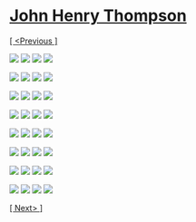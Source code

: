 # [John Henry Thompson](../README.md)

[[ <Previous ]](2018-09-11-1.md)

[![](../media/2018-09-12/Cousin-Ethiopian-style-thumb.jpg)](../posts/2018-09-12-3.md) [![](../media/2018-09-11/DICE-JA-First-thumb.jpg)](../posts/2018-09-11-1.md) [![](../media/2018-09-09/Yes-jackfruit-Not-moving-thumb.jpg)](../posts/2018-09-09-1.md) [![](../media/2018-09-05/In-phila-PA-scientist-he-weights-the-stars-thumb.jpg)](../posts/2018-09-05-1.md)

[![](../media/2018-09-04/You-melt-my-heart-thumb.jpg)](../posts/2018-09-04-1.md) [![](../media/2018-09-04/Our-sun-star-so-bright-it-hides-our-moon-thumb.jpg)](../posts/2018-09-04-2.md) [![](../media/2018-09-03/Fruitfull-thumb.jpg)](../posts/2018-09-03-1.md) [![](../media/2018-08-31/WTF-is-this-Found-at-whole-food-thumb.jpg)](../posts/2018-08-31-1.md)

[![](../media/2018-08-31/Circle-at-the-intersection-thumb.jpg)](../posts/2018-08-31-2.md) [![](../media/2018-08-28/LIT-D-thumb.jpg)](../posts/2018-08-28-1.md) [![](../media/2018-08-26/DICE-mazed-thumb.jpg)](../posts/2018-08-26-1.md) [![](../media/2018-08-26/68-Dark-Energy-27-Dark-Matter-5-Observed-Living-in-the-dark-thumb.jpg)](../posts/2018-08-26-2.md)

[![](../media/2018-08-26/DICE-Raw-light-thumb.jpg)](../posts/2018-08-26-3.md) [![](../media/2018-08-25/Planet-Earth-thumb.jpg)](../posts/2018-08-25-1.md) [![](../media/2018-08-22/Man-vs-nature-thumb.jpg)](../posts/2018-08-22-1.md) [![](../media/2018-08-15/DICE-Colored-mind-Mining-dark-energy-2-thumb.jpg)](../posts/2018-08-15-1.md)

[![](../media/2018-08-13/DICE-Colored-mind-4-meta-dimensions-time-space-light-algorithm-thumb.jpg)](../posts/2018-08-13-1.md) [![](../media/2018-08-12/Noted-thumb.jpg)](../posts/2018-08-12-1.md) [![](../media/2018-08-12/DICE-Colored-mind-Mining-dark-energy-thumb.jpg)](../posts/2018-08-12-2.md) [![](../media/2018-08-12/DICE-Colored-mind-Mutant-323-thumb.jpg)](../posts/2018-08-12-3.md)

[![](../media/2018-08-10/DICE-Mind-on-the-spectrum-thumb.jpg)](../posts/2018-08-10-1.md) [![](../media/2018-08-09/Four-forces-thumb.jpg)](../posts/2018-08-09-1.md) [![](../media/2018-08-07/DICE-Glitch-thumb.jpg)](../posts/2018-08-07-1.md) [![](../media/2018-08-07/JHT-the-Barnes-by-Judith-Williams-Thanks-big-sis-thumb.jpg)](../posts/2018-08-07-2.md)

[![](../media/2018-08-06/https-10print-org-thumb.jpg)](../posts/2018-08-06-1.md) [![](../media/2018-08-04/Ardmore-suburban-station-thumb.jpg)](../posts/2018-08-04-1.md) [![](../media/2018-08-04/Smiling-on-the-inside-thumb.jpg)](../posts/2018-08-04-2.md) [![](../media/2018-08-02/Octonions-search-for-meaning-https-www-quantamagazine-org-the-oc-thumb.jpg)](../posts/2018-08-02-1.md)

[![](../media/2018-08-01/Quantized-thumb.jpg)](../posts/2018-08-01-1.md) [![](../media/2018-08-01/I-am-a-black-man-thumb.jpg)](../posts/2018-08-01-2.md) [![](../media/2018-07-30/Tree-close-up-thumb.jpg)](../posts/2018-07-30-1.md) [![](../media/2018-07-29/A-few-months-ago-thumb.jpg)](../posts/2018-07-29-1.md)

[[ Next> ]](2018-01-14-1.md)
